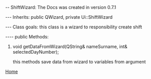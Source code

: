 
-- ShiftWizard: The Docs was created in version 0.7.1 

--- Inherits: public QWizard, private Ui::ShiftWizard

--- Class goals: this class is a wizard to responsibility create shift 

---- public Methods:

1. void getDataFromWizard(QString& nameSurname, int& selectedDayNumber);

    this methods save data from wizard to variables from argument

[Home](../../ReadMe.md)
